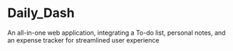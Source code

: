 # Daily_Dash
An all-in-one web application, integrating a To-do list, personal notes, and an expense tracker for streamlined user experience
